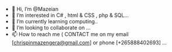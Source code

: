 - 👋 Hi, I’m @Mazeian
- 👀 I’m interested in C# , html & CSS , php & SQL...
- 🌱 I’m currently learning computing..
- 💞️ I’m looking to collaborate on ...
- 📫 How to reach me ( CONTACT me on my email [chrispinmazengera@gmail.com] or phone [+265888402693] ...

<!---
Mazeian/Mazeian is a ✨ special ✨ repository because its `README.md` (this file) appears on your GitHub profile.
You can click the Preview link to take a look at your changes.
--->

